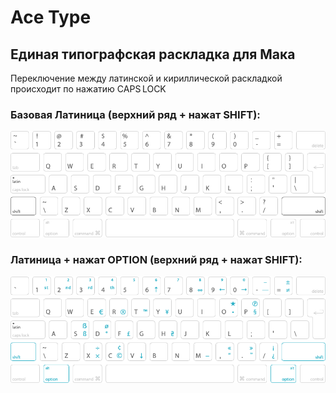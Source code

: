 # Ace Type
## Единая типографская раскладка для Мака
Переключение между латинской и кириллической раскладкой происходит по нажатию CAPS LOCK
### Базовая Латиница (верхний ряд + нажат SHIFT):
![Латиница базовая](https://raw.githubusercontent.com/devich/ace-type/main/scheme/lat-shift.png)
### Латиница + нажат OPTION (верхний ряд + нажат SHIFT):
![Латиница базовая](https://raw.githubusercontent.com/devich/ace-type/main/scheme/lat-alt-shift.png)
